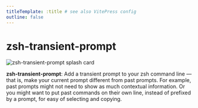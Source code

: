 ```yaml
---
titleTemplate: :title # see also VitePress config
outline: false
---
```


# zsh-transient-prompt

<!-- ![GitHub release (latest by date)](https://img.shields.io/github/v/release/olets/zsh-transient-prompt) ![GitHub commits since latest release](https://img.shields.io/github/commits-since/olets/zsh-transient-prompt/latest) -->

![zsh-transient-prompt splash card](/zsh-transient-prompt-card.jpg)

**zsh-transient-prompt**: Add a transient prompt to your zsh command line — that is, make your current prompt different from past prompts. For example, past prompts might not need to show as much contextual information. Or you might want to put past commands on their own line, instead of prefixed by a prompt, for easy of selecting and copying.

<!-- > &nbsp;
>
> 💅 Don't want to write your own theme? Check out mine, [Hometown](https://hometown-prompt.olets.dev/). It supports transient prompt!
>
> &nbsp; -->
